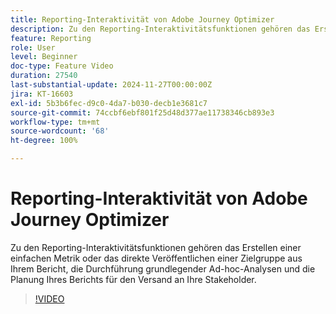 ```yaml
---
title: Reporting-Interaktivität von Adobe Journey Optimizer
description: Zu den Reporting-Interaktivitätsfunktionen gehören das Erstellen einer einfachen Metrik oder das direkte Veröffentlichen einer Zielgruppe aus Ihrem Bericht, die Durchführung grundlegender Ad-hoc-Analysen und die Planung Ihres Berichts für den Versand an Ihre Stakeholder.
feature: Reporting
role: User
level: Beginner
doc-type: Feature Video
duration: 27540
last-substantial-update: 2024-11-27T00:00:00Z
jira: KT-16603
exl-id: 5b3b6fec-d9c0-4da7-b030-decb1e3681c7
source-git-commit: 74ccbf6ebf801f25d48d377ae11738346cb893e3
workflow-type: tm+mt
source-wordcount: '68'
ht-degree: 100%

---
```


# Reporting-Interaktivität von Adobe Journey Optimizer

Zu den Reporting-Interaktivitätsfunktionen gehören das Erstellen einer einfachen Metrik oder das direkte Veröffentlichen einer Zielgruppe aus Ihrem Bericht, die Durchführung grundlegender Ad-hoc-Analysen und die Planung Ihres Berichts für den Versand an Ihre Stakeholder.

>[!VIDEO](https://video.tv.adobe.com/v/3440615/?learn=on)
